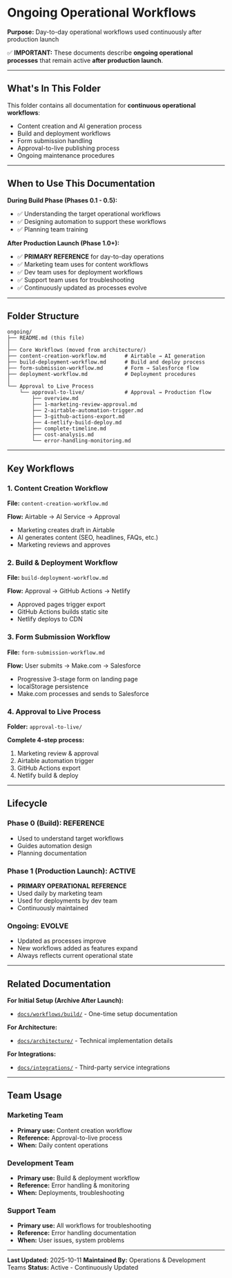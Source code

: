 # Ongoing Operational Workflows

**Purpose:** Day-to-day operational workflows used continuously after production launch

✅ **IMPORTANT:** These documents describe **ongoing operational processes** that remain active **after production launch**.

---

## What's In This Folder

This folder contains all documentation for **continuous operational workflows**:

- Content creation and AI generation process
- Build and deployment workflows
- Form submission handling
- Approval-to-live publishing process
- Ongoing maintenance procedures

---

## When to Use This Documentation

**During Build Phase (Phases 0.1 - 0.5):**
- ✅ Understanding the target operational workflows
- ✅ Designing automation to support these workflows
- ✅ Planning team training

**After Production Launch (Phase 1.0+):**
- ✅ **PRIMARY REFERENCE** for day-to-day operations
- ✅ Marketing team uses for content workflows
- ✅ Dev team uses for deployment workflows
- ✅ Support team uses for troubleshooting
- ✅ Continuously updated as processes evolve

---

## Folder Structure

```
ongoing/
├── README.md (this file)
│
├── Core Workflows (moved from architecture/)
├── content-creation-workflow.md      # Airtable → AI generation
├── build-deployment-workflow.md      # Build and deploy process
├── form-submission-workflow.md       # Form → Salesforce flow
├── deployment-workflow.md            # Deployment procedures
│
└── Approval to Live Process
    └── approval-to-live/             # Approval → Production flow
        ├── overview.md
        ├── 1-marketing-review-approval.md
        ├── 2-airtable-automation-trigger.md
        ├── 3-github-actions-export.md
        ├── 4-netlify-build-deploy.md
        ├── complete-timeline.md
        ├── cost-analysis.md
        └── error-handling-monitoring.md
```

---

## Key Workflows

### 1. Content Creation Workflow
**File:** `content-creation-workflow.md`

**Flow:** Airtable → AI Service → Approval
- Marketing creates draft in Airtable
- AI generates content (SEO, headlines, FAQs, etc.)
- Marketing reviews and approves

### 2. Build & Deployment Workflow
**File:** `build-deployment-workflow.md`

**Flow:** Approval → GitHub Actions → Netlify
- Approved pages trigger export
- GitHub Actions builds static site
- Netlify deploys to CDN

### 3. Form Submission Workflow
**File:** `form-submission-workflow.md`

**Flow:** User submits → Make.com → Salesforce
- Progressive 3-stage form on landing page
- localStorage persistence
- Make.com processes and sends to Salesforce

### 4. Approval to Live Process
**Folder:** `approval-to-live/`

**Complete 4-step process:**
1. Marketing review & approval
2. Airtable automation trigger
3. GitHub Actions export
4. Netlify build & deploy

---

## Lifecycle

### Phase 0 (Build): REFERENCE
- Used to understand target workflows
- Guides automation design
- Planning documentation

### Phase 1 (Production Launch): ACTIVE
- **PRIMARY OPERATIONAL REFERENCE**
- Used daily by marketing team
- Used for deployments by dev team
- Continuously maintained

### Ongoing: EVOLVE
- Updated as processes improve
- New workflows added as features expand
- Always reflects current operational state

---

## Related Documentation

**For Initial Setup (Archive After Launch):**
- [`docs/workflows/build/`](../build/) - One-time setup documentation

**For Architecture:**
- [`docs/architecture/`](../../architecture/) - Technical implementation details

**For Integrations:**
- [`docs/integrations/`](../../integrations/) - Third-party service integrations

---

## Team Usage

### Marketing Team
- **Primary use:** Content creation workflow
- **Reference:** Approval-to-live process
- **When:** Daily content operations

### Development Team
- **Primary use:** Build & deployment workflow
- **Reference:** Error handling & monitoring
- **When:** Deployments, troubleshooting

### Support Team
- **Primary use:** All workflows for troubleshooting
- **Reference:** Error handling documentation
- **When:** User issues, system problems

---

**Last Updated:** 2025-10-11
**Maintained By:** Operations & Development Teams
**Status:** Active - Continuously Updated
